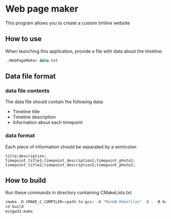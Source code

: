 # __Web page maker__
This program allows you to create a custom timline website
## __How to use__
When launching this application, provide a file with data about the timeline:
```powershell
./WebPageMaker data.txt
```
## __Data file format__

### data file contents ###
The data file should contain the following data:
- Timeline title
- Timeline description
- Information about each timepoint 

### data format ###
Each piece of information should be separated by a semicolon
```
title;description;
timepoint_title1;timepoint_description1;timepoint_photo1;
timepoint_title2;timepoint_description2;timepoint_photo2;
```

## __How to build__
Run these commands in directory containing CMakeLists.txt
```powershell
cmake -D CMAKE_C_COMPILER=<path-to-gcc> -G "MinGW Makefiles" -S . -B build/
cd build
mingw32-make
```
